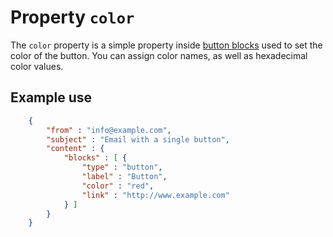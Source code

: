 # Property `color`

The `color` property is a simple property inside
<a href="/support/json/block-button">button blocks</a> used to set the color of
the button. You can assign color names, as well as hexadecimal color values.

## Example use
````json
    {
        "from" : "info@example.com",
        "subject" : "Email with a single button",
        "content" : {
            "blocks" : [ {
                "type" : "button",
                "label" : "Button",
                "color" : "red",
                "link" : "http://www.example.com"
            } ]
        }
    }
````
